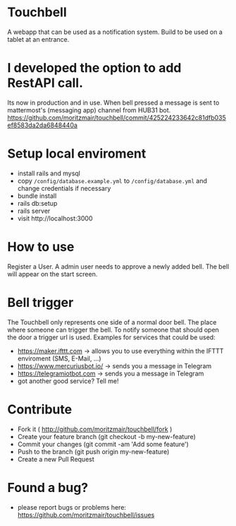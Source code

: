 # Touchbell
A webapp that can be used as a notification system. Build to be used on a tablet at an entrance.

# I developed the option to add RestAPI call. 
Its now in production and in use. When bell pressed a message is sent to mattermost's (messaging app) channel from HUB31 bot. 
https://github.com/moritzmair/touchbell/commit/425224233642c81dfb035ef8583da2da6848440a

# Setup local enviroment
* install rails and mysql
* copy `/config/database.example.yml` to `/config/database.yml` and change credentials if necessary
* bundle install
* rails db:setup
* rails server
* visit http://localhost:3000

# How to use
Register a User. A admin user needs to approve a newly added bell. The bell will appear on the start screen.

# Bell trigger
The Touchbell only represents one side of a normal door bell. The place where someone can trigger the bell.
To notify someone that should open the door a trigger url is used.
Examples for services that could be used:
* https://maker.ifttt.com -> allows you to use everything within the IFTTT enviroment (SMS, E-Mail, ...)
* https://www.mercuriusbot.io/ -> sends you a message in Telegram
* https://telegramiotbot.com -> sends you a message in Telegram
* got another good service? Tell me!

# Contribute
* Fork it ( http://github.com/moritzmair/touchbell/fork )
* Create your feature branch (git checkout -b my-new-feature)
* Commit your changes (git commit -am 'Add some feature')
* Push to the branch (git push origin my-new-feature)
* Create a new Pull Request

# Found a bug?
* please report bugs or problems here: https://github.com/moritzmair/touchbell/issues
